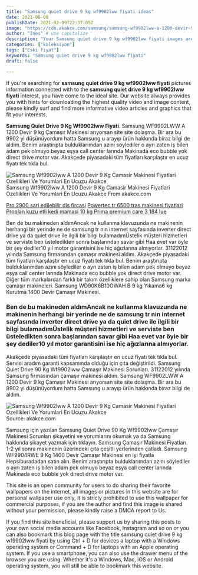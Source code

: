 ```yaml
---
title: "Samsung quiet drive 9 kg wf9902lww fiyati ideas"
date: 2021-06-08
publishDate: 2021-02-09T22:37:05Z
image: "https://cdn.akakce.com/samsung/samsung-wf9902lww-a-1200-devir-9-kg-z.jpg"
author: "Ines" # use capitalize
description: "Your Samsung quiet drive 9 kg wf9902lww fiyati images are ready in this website. Samsung quiet drive 9 kg wf9902lww fiyati are a topic that is being searched for and liked by netizens today. You can Download the Samsung quiet drive 9 kg wf9902lww fiyati files here. Download all free photos and vectors."
categories: ["koleksiyon"]
tags: ["Eski fiyat"]
keywords: "Samsung quiet drive 9 kg wf9902lww fiyati"
draft: false

---
```


If you're searching for **samsung quiet drive 9 kg wf9902lww fiyati** pictures information connected with to the **samsung quiet drive 9 kg wf9902lww fiyati** interest, you have come to the ideal  site.  Our website always  provides you with  hints  for downloading  the highest  quality video and image  content, please kindly surf and find more informative video articles and graphics  that fit your interests.

**Samsung Quiet Drive 9 Kg Wf9902lww Fiyati**. Samsung WF9902LWW A 1200 Devir 9 kg Çamaşır Makinesi arıyorsan site site dolaşma. Bir ara bu 9902 yi düşünüyordum hatta Samsung u arayıp ürün hakkında biraz bilgi de aldım. Benim araştırıpta bulduklarımdan azını söylediler o ayrı zaten iş bilen adam pek olmuyo beyaz eşya call center larında Makinada eco bubble yok direct drive motor var. Akakçede piyasadaki tüm fiyatları karşılaştır en ucuz fiyatı tek tıkla bul.

![Samsung Wf9902lww A 1200 Devir 9 Kg Camasir Makinesi Fiyatlari Ozellikleri Ve Yorumlari En Ucuzu Akakce](https://cdn.akakce.com/samsung/samsung-wf9902lww-a-1200-devir-9-kg-z.jpg "Samsung Wf9902lww A 1200 Devir 9 Kg Camasir Makinesi Fiyatlari Ozellikleri Ve Yorumlari En Ucuzu Akakce")
Samsung Wf9902lww A 1200 Devir 9 Kg Camasir Makinesi Fiyatlari Ozellikleri Ve Yorumlari En Ucuzu Akakce From akakce.com

[Pro 2900 sarj edilebilir dis fircasi](/pro-2900-sarj-edilebilir-dis-fircasi/)
[Powertec tr 6500 tras makinesi fiyatlari](/powertec-tr-6500-tras-makinesi-fiyatlari/)
[Proplan kuzu etli kedi mamasi 10 kg](/proplan-kuzu-etli-kedi-mamasi-10-kg/)
[Prima premium care 3 184 lue](/prima-premium-care-3-184-lue/)

Ben de bu makineden aldımAncak ne kullanma klavuzunda ne makinenin herhangi bir yerinde ne de samsung tr nin internet sayfasında inverter direct drive ya da quiet drive ile ilgili bir bilgi bulamadımÜstelik müşteri hizmetleri ve serviste ben üsteledikten sonra başlarından savar gibi Haa evet var öyle bir şey dediler10 yıl motor garantisini ise hiç ağızlarına almıyorlar. 31122012 yılında Samsung firmasından çamaşır makinesi aldım. Akakçede piyasadaki tüm fiyatları karşılaştır en ucuz fiyatı tek tıkla bul. Benim araştırıpta bulduklarımdan azını söylediler o ayrı zaten iş bilen adam pek olmuyo beyaz eşya call center larında Makinada eco bubble yok direct drive motor var. Diğer tüm markalardan farklı bir takım özelliklere sahip olan Samsung marka çamaşır makineleri. Samsung WD90K6B10OWAH B 9 kg Yıkama6 kg Kurutma 1400 Devir Çamaşır Makinesi.

### Ben de bu makineden aldımAncak ne kullanma klavuzunda ne makinenin herhangi bir yerinde ne de samsung tr nin internet sayfasında inverter direct drive ya da quiet drive ile ilgili bir bilgi bulamadımÜstelik müşteri hizmetleri ve serviste ben üsteledikten sonra başlarından savar gibi Haa evet var öyle bir şey dediler10 yıl motor garantisini ise hiç ağızlarına almıyorlar.

Akakçede piyasadaki tüm fiyatları karşılaştır en ucuz fiyatı tek tıkla bul. Servisi aradım garanti kapsamında olduğu için çıta değiştirildi. Samsung Quiet Drive 90 Kg Wf9902lww Çamaşır Makinesi Sorunları. 31122012 yılında Samsung firmasından çamaşır makinesi aldım. Samsung WF9902LWW A 1200 Devir 9 kg Çamaşır Makinesi arıyorsan site site dolaşma. Bir ara bu 9902 yi düşünüyordum hatta Samsung u arayıp ürün hakkında biraz bilgi de aldım.


![Samsung Wf9902lww A 1200 Devir 9 Kg Camasir Makinesi Fiyatlari Ozellikleri Ve Yorumlari En Ucuzu Akakce](https://cdn.akakce.com/samsung/samsung-wf9902lww-a-1200-devir-9-kg-z.jpg "Samsung Wf9902lww A 1200 Devir 9 Kg Camasir Makinesi Fiyatlari Ozellikleri Ve Yorumlari En Ucuzu Akakce")
Source: akakce.com

Samsung için yazılan Samsung Quiet Drive 90 Kg Wf9902lww Çamaşır Makinesi Sorunları şikayetini ve yorumlarını okumak ya da Samsung hakkında şikayet yazmak için tıklayın. Samsung Çamaşır Makinesi Fiyatları. 1-2 yıl sonra makinenin üzerindeki çıta çeşitli yerlerinden çatladı. Samsung WF9904RWE 9 Kg 1400 Devir Çamaşır Makinesi en iyi fiyatla Hepsiburadadan satın alın. Benim araştırıpta bulduklarımdan azını söylediler o ayrı zaten iş bilen adam pek olmuyo beyaz eşya call center larında Makinada eco bubble yok direct drive motor var.

This site is an open community for users to do sharing their favorite wallpapers on the internet, all images or pictures in this website are for personal wallpaper use only, it is stricly prohibited to use this wallpaper for commercial purposes, if you are the author and find this image is shared without your permission, please kindly raise a DMCA report to Us.

If you find this site beneficial, please support us by sharing this posts to your own social media accounts like Facebook, Instagram and so on or you can also bookmark this blog page with the title samsung quiet drive 9 kg wf9902lww fiyati by using Ctrl + D for devices a laptop with a Windows operating system or Command + D for laptops with an Apple operating system. If you use a smartphone, you can also use the drawer menu of the browser you are using. Whether it's a Windows, Mac, iOS or Android operating system, you will still be able to bookmark this website.
